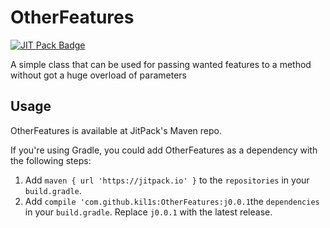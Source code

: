 # OtherFeatures
[![JIT Pack Badge](https://jitpack.io/v/kil1s/OtherFeatures.svg)](https://jitpack.io/#kil1s/OtherFeatures)

A simple class that can be used for passing wanted features to a method without got a huge overload of parameters

## Usage

OtherFeatures is available at JitPack's Maven repo.

If you're using Gradle, you could add OtherFeatures as a dependency with the following steps:

1. Add `maven { url 'https://jitpack.io' }` to the `repositories` in your `build.gradle`.
2. Add `compile 'com.github.kil1s:OtherFeatures:j0.0.1`the `dependencies` in your `build.gradle`. Replace `j0.0.1` with the latest release.
